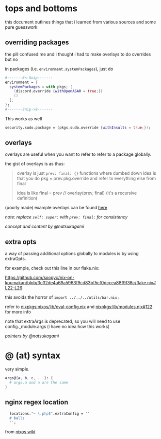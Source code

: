 # tops and bottoms
this document outlines things that i learned from various sources and some pure guesswork

## overriding packages
the pill confused me and i thought i had to make overlays to do overrides but no

in packages (i.e. `environment.systemPackages`), just do
```nix
#-------8<-Snip-------
environment = {
  systemPackages = with pkgs; [
    (discord.override {withOpenASAR = true;})
    ()
  ];
};
#-------Snip->8-------
```

This works as well
```nix
security.sudo.package = (pkgs.sudo.override {withInsults = true;});
```

## overlays
overlays are useful when you want to refer to refer to a package globally.

the gist of overlays is as thus:

> overlay is just `prev: final: {}` functions where dumbed down idea is
> that you do pkg = prev.pkg.override and refer to everything else from
> final
>
> idea is like final = prev // overlay(prev, final)
> (it's a recursive definition)

(poorly made) example overlays can be found [here](https://github.com/soopyc/nixos-config/blob/master/overlays/discord-canary.nix)

*note: replace `self: super:` with `prev: final:` for consistency*

*concept and content by \@natsukagami*

## extra opts
a way of passing additional options globally to modules is by using extraOpts.

<!-- find a way that we can still use this apart from in nixos config-->
for example, check out this line in our flake.nix:

https://github.com/soopyc/nix-on-koumakan/blob/3c32de4a69a5963f9cd83bf5cf0dccea88f9f36c/flake.nix#L22-L26

this avoids the horror of `import ../../../utils/bar.nix;`

refer to [nixpkgs:nixos/lib/eval-config.nix] and [nixpkgs:lib/modules.nix#122] for more info

note that extraArgs is deprecated, so you will need to use config._module.args (i have no idea
how this works)

*pointers by \@natsukagami*

# @ (at) syntax
very simple.

```nix
args@{a, b, c, ...}: {
  # args.a and a are the same
}
```

## nginx regex location
```nix
  locations."~ \.php$".extraConfig = ''
  # balls
  '';
```
from [nixos wiki](https://nixos.wiki/wiki/Nginx#LEMP_stack)


<!--links-->
[nixpkgs:lib/modules.nix#122]: https://github.com/NixOS/nixpkgs/blob/6e68daefde56a7a8e6fe7c3ca9ceeb436294bb9f/lib/modules.nix#L122
[nixpkgs:nixos/lib/eval-config.nix]: https://github.com/NixOS/nixpkgs/blob/5054472759a3b0df8e18cfe4031a5eff92d4cdc3/nixos/lib/eval-config.nix
